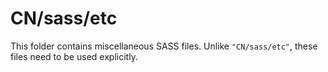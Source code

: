 # CN/sass/etc

This folder contains miscellaneous SASS files. Unlike `"CN/sass/etc"`, these files
need to be used explicitly.
